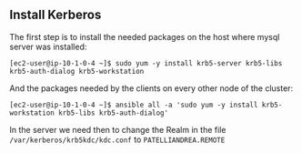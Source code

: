 ## Install Kerberos
The first step is to install the needed packages on the host where mysql server was installed:
```
[ec2-user@ip-10-1-0-4 ~]$ sudo yum -y install krb5-server krb5-libs krb5-auth-dialog krb5-workstation
```

And the packages needed by the clients on every other node of the cluster:
```
[ec2-user@ip-10-1-0-4 ~]$ ansible all -a 'sudo yum -y install krb5-workstation krb5-libs krb5-auth-dialog'
```

In the server we need then to change the Realm in the file `/var/kerberos/krb5kdc/kdc.conf` to `PATELLIANDREA.REMOTE`
